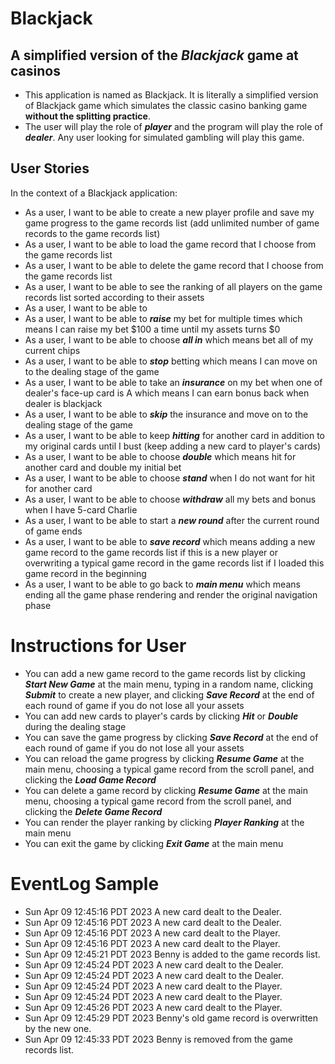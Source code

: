 # Blackjack
## A simplified version of the *Blackjack* game at casinos
- This application is named as Blackjack. It is literally a simplified version of Blackjack game which simulates
the classic casino banking game **without the splitting practice**. 
- The user will play the role of ***player*** and the program will play the role of ***dealer***. Any user looking for simulated gambling will play this game.

## User Stories
In the context of a Blackjack application:
- As a user, I want to be able to create a new player profile and save my game progress to the game records list (add unlimited number of game records to the game records list)
- As a user, I want to be able to load the game record that I choose from the game records list
- As a user, I want to be able to delete the game record that I choose from the game records list
- As a user, I want to be able to see the ranking of all players on the game records list sorted according to their assets
- As a user, I want to be able to 
- As a user, I want to be able to ***raise*** my bet for multiple times which means I can raise my bet $100 a time until my assets turns $0
- As a user, I want to be able to choose ***all in*** which means bet all of my current chips
- As a user, I want to be able to ***stop*** betting which means I can move on to the dealing stage of the game
- As a user, I want to be able to take an ***insurance*** on my bet when one of dealer's face-up card is A which means I can earn bonus back when dealer is blackjack
- As a user, I want to be able to ***skip*** the insurance and move on to the dealing stage of the game
- As a user, I want to be able to keep ***hitting*** for another card in addition to my original cards until I bust (keep adding a new card to player's cards)
- As a user, I want to be able to choose ***double*** which means hit for another card and double my initial bet
- As a user, I want to be able to choose ***stand*** when I do not want for hit for another card
- As a user, I want to be able to choose ***withdraw*** all my bets and bonus when I have 5-card Charlie
- As a user, I want to be able to start a ***new round*** after the current round of game ends
- As a user, I want to be able to ***save record*** which means adding a new game record to the game records list if this is a new player or overwriting a typical game record in the game records list if I loaded this game record in the beginning
- As a user, I want to be able to go back to ***main menu*** which means ending all the game phase rendering and render the original navigation phase

# Instructions for User
- You can add a new game record to the game records list by clicking ***Start New Game*** at the main menu, typing in a random name, clicking ***Submit*** to create a new player, and clicking ***Save Record*** at the end of each round of game if you do not lose all your assets
- You can add new cards to player's cards by clicking ***Hit*** or ***Double*** during the dealing stage
- You can save the game progress by clicking ***Save Record*** at the end of each round of game if you do not lose all your assets
- You can reload the game progress by clicking ***Resume Game*** at the main menu, choosing a typical game record from the scroll panel, and clicking the ***Load Game Record***
- You can delete a game record by clicking ***Resume Game*** at the main menu, choosing a typical game record from the scroll panel, and clicking the ***Delete Game Record***
- You can render the player ranking by clicking ***Player Ranking*** at the main menu
- You can exit the game by clicking ***Exit Game*** at the main menu

# EventLog Sample
- Sun Apr 09 12:45:16 PDT 2023 A new card dealt to the Dealer.
- Sun Apr 09 12:45:16 PDT 2023 A new card dealt to the Dealer.
- Sun Apr 09 12:45:16 PDT 2023 A new card dealt to the Player.
- Sun Apr 09 12:45:16 PDT 2023 A new card dealt to the Player.
- Sun Apr 09 12:45:21 PDT 2023 Benny is added to the game records list.
- Sun Apr 09 12:45:24 PDT 2023 A new card dealt to the Dealer.
- Sun Apr 09 12:45:24 PDT 2023 A new card dealt to the Dealer.
- Sun Apr 09 12:45:24 PDT 2023 A new card dealt to the Player.
- Sun Apr 09 12:45:24 PDT 2023 A new card dealt to the Player.
- Sun Apr 09 12:45:26 PDT 2023 A new card dealt to the Player.
- Sun Apr 09 12:45:29 PDT 2023 Benny's old game record is overwritten by the new one.
- Sun Apr 09 12:45:33 PDT 2023 Benny is removed from the game records list.
